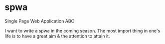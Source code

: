 # spwa
Single Page Web Application ABC

I want to write a spwa in the coming season.
The most import thing in one's life is to have a great aim & the attention to attain it.
